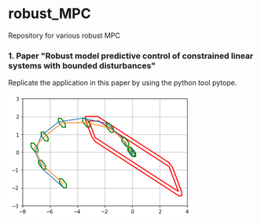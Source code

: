 # robust_MPC
Repository for various robust MPC



### 1. Paper "Robust model predictive control of constrained linear systems with bounded disturbances"

Replicate the application in this paper by using the python tool pytope.

![](./fig/tube_based_linear_MPC.png)

